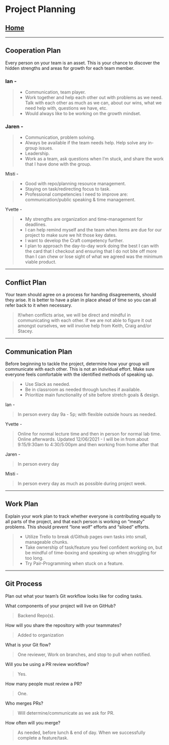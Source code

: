 # Project Planning

## [Home](../README.md)

---

## Cooperation Plan

Every person on your team is an asset. This is your chance to discover the hidden strengths and areas for growth for each team member.

### Ian -

> * Communication, team player.
> * Work together and help each other out with problems as we need. Talk with each other as much as we can, about our wins, what we need help with, questions we have, etc.
> * Would always like to be working on the growth mindset.

### Jaren -

> * Communication, problem solving.
> * Always be available if the team needs help. Help solve any in-group issues.
> * Leadership.
> * Work as a team, ask questions when I’m stuck, and share the work that I have done with the group.

Misti -

> * Good with repo/planning resource management.
> * Staying on task/redirecting focus to task.
> * Professional competencies I need to improve are: communication/public speaking & time management.

Yvette -

> * My strengths are organization and time-management for deadlines.
> * I can help remind myself and the team when items are due for our project to make sure we hit those key dates.
> * I want to develop the Craft competency further.
> * I plan to approach the day-to-day work doing the best I can with the card that I checkout and ensuring that I do not bite off more than I can chew or lose sight of what we agreed was the minimum viable product.

---

## Conflict Plan

Your team should agree on a process for handing disagreements, should they arise. It is better to have a plan in place ahead of time so you can all refer back to it when necessary.

> If/when conflicts arise, we will be direct and mindful in communicating with each other. If we are not able to figure it out amongst ourselves, we will involve help from Keith, Craig and/or Stacey.

---

## Communication Plan

Before beginning to tackle the project, determine how your group will communicate with each other. This is not an individual effort. Make sure everyone feels comfortable with the identified methods of speaking up.

> * Use Slack as needed.
> * Be in classroom as needed through lunches if available.
> * Prioritize main functionality of site before stretch goals & design.

Ian -
> In person every day 9a - 5p; with flexible outside hours as needed.  

Yvette -
> Online for normal lecture time and then in person for normal lab time.  Online afterwards.
> Updated 12/06/2021 - I will be in from about 9:15/9:30am to 4:30/5:00pm and then working from home after that

Jaren -
> In person every day

Misti -
> In person every day as much as possible during project week.

---

## Work Plan

Explain your work plan to track whether everyone is contributing equally to all parts of the project, and that each person is working on “meaty” problems. This should prevent “lone wolf” efforts and “siloed” efforts.

> * Utilize Trello to break d/Github pages own tasks into small, manageable chunks.
> * Take ownership of task/feature you feel confident working on, but be mindful of time-boxing and speaking up when struggling for too long.
> * Try Pair-Programming when stuck on a feature.

---

## Git Process

Plan out what your team’s Git workflow looks like for coding tasks.

What components of your project will live on GitHub?
> Backend Repo(s).

How will you share the repository with your teammates?
> Added to organization

What is your Git flow?
> One reviewer, Work on branches, and stop to pull when notified.

Will you be using a PR review workflow?
> Yes.

How many people must review a PR?
> One.

Who merges PRs?
> Will determine/communicate as we ask for PR.

How often will you merge?
> As needed, before lunch & end of day.
> When we successfully complete a feature/task.

